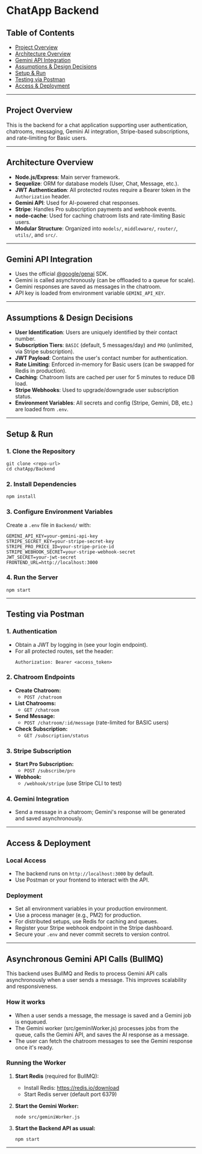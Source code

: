 # ChatApp Backend

## Table of Contents
- [Project Overview](#project-overview)
- [Architecture Overview](#architecture-overview)
- [Gemini API Integration](#gemini-api-integration)
- [Assumptions & Design Decisions](#assumptions--design-decisions)
- [Setup & Run](#setup--run)
- [Testing via Postman](#testing-via-postman)
- [Access & Deployment](#access--deployment)

---

## Project Overview
This is the backend for a chat application supporting user authentication, chatrooms, messaging, Gemini AI integration, Stripe-based subscriptions, and rate-limiting for Basic users.

---

## Architecture Overview
- **Node.js/Express**: Main server framework.
- **Sequelize**: ORM for database models (User, Chat, Message, etc.).
- **JWT Authentication**: All protected routes require a Bearer token in the `Authorization` header.
- **Gemini API**: Used for AI-powered chat responses.
- **Stripe**: Handles Pro subscription payments and webhook events.
- **node-cache**: Used for caching chatroom lists and rate-limiting Basic users.
- **Modular Structure**: Organized into `models/`, `middleware/`, `router/`, `utils/`, and `src/`.

---

## Gemini API Integration
- Uses the official [@google/genai](https://ai.google.dev/gemini-api/docs/quickstart) SDK.
- Gemini is called asynchronously (can be offloaded to a queue for scale).
- Gemini responses are saved as messages in the chatroom.
- API key is loaded from environment variable `GEMINI_API_KEY`.

---

## Assumptions & Design Decisions
- **User Identification**: Users are uniquely identified by their contact number.
- **Subscription Tiers**: `BASIC` (default, 5 messages/day) and `PRO` (unlimited, via Stripe subscription).
- **JWT Payload**: Contains the user's contact number for authentication.
- **Rate Limiting**: Enforced in-memory for Basic users (can be swapped for Redis in production).
- **Caching**: Chatroom lists are cached per user for 5 minutes to reduce DB load.
- **Stripe Webhooks**: Used to upgrade/downgrade user subscription status.
- **Environment Variables**: All secrets and config (Stripe, Gemini, DB, etc.) are loaded from `.env`.

---

## Setup & Run

### 1. Clone the Repository
```
git clone <repo-url>
cd chatApp/Backend
```

### 2. Install Dependencies
```
npm install
```

### 3. Configure Environment Variables
Create a `.env` file in `Backend/` with:
```
GEMINI_API_KEY=your-gemini-api-key
STRIPE_SECRET_KEY=your-stripe-secret-key
STRIPE_PRO_PRICE_ID=your-stripe-price-id
STRIPE_WEBHOOK_SECRET=your-stripe-webhook-secret
JWT_SECRET=your-jwt-secret
FRONTEND_URL=http://localhost:3000
```

### 4. Run the Server
```
npm start
```

---

## Testing via Postman

### 1. Authentication
- Obtain a JWT by logging in (see your login endpoint).
- For all protected routes, set the header:
  ```
  Authorization: Bearer <access_token>
  ```

### 2. Chatroom Endpoints
- **Create Chatroom:**
  - `POST /chatroom`
- **List Chatrooms:**
  - `GET /chatroom`
- **Send Message:**
  - `POST /chatroom/:id/message` (rate-limited for BASIC users)
- **Check Subscription:**
  - `GET /subscription/status`

### 3. Stripe Subscription
- **Start Pro Subscription:**
  - `POST /subscribe/pro`
- **Webhook:**
  - `/webhook/stripe` (use Stripe CLI to test)

### 4. Gemini Integration
- Send a message in a chatroom; Gemini's response will be generated and saved asynchronously.

---

## Access & Deployment

### Local Access
- The backend runs on `http://localhost:3000` by default.
- Use Postman or your frontend to interact with the API.

### Deployment
- Set all environment variables in your production environment.
- Use a process manager (e.g., PM2) for production.
- For distributed setups, use Redis for caching and queues.
- Register your Stripe webhook endpoint in the Stripe dashboard.
- Secure your `.env` and never commit secrets to version control.

---

## Asynchronous Gemini API Calls (BullMQ)

This backend uses BullMQ and Redis to process Gemini API calls asynchronously when a user sends a message. This improves scalability and responsiveness.

### How it works
- When a user sends a message, the message is saved and a Gemini job is enqueued.
- The Gemini worker (src/geminiWorker.js) processes jobs from the queue, calls the Gemini API, and saves the AI response as a message.
- The user can fetch the chatroom messages to see the Gemini response once it's ready.

### Running the Worker
1. **Start Redis** (required for BullMQ):
   - Install Redis: https://redis.io/download
   - Start Redis server (default port 6379)

2. **Start the Gemini Worker:**
   ```
   node src/geminiWorker.js
   ```

3. **Start the Backend API as usual:**
   ```
   npm start
   ```

---